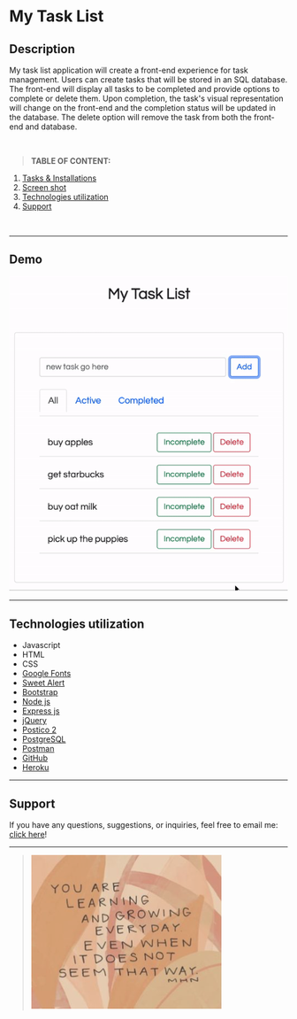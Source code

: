 # My Task List

## Description

My task list application will create a front-end experience for task management. Users can create tasks that will be stored in an SQL database. The front-end will display all tasks to be completed and provide options to complete or delete them. Upon completion, the task's visual representation will change on the front-end and the completion status will be updated in the database. The delete option will remove the task from both the front-end and database.

</br>

>**TABLE OF CONTENT:**
1. [Tasks & Installations](/todo.md)
1. [Screen shot](#screen-shot)
1. [Technologies utilization](#technologies-utilization) 
1. [Support](#support)

</br>

----
## Demo

![To-do application demo](/server/public/images/screenshot.gif)


----
## Technologies utilization 

* Javascript
* HTML
* CSS
* [Google Fonts](https://fonts.google.com/)
* [Sweet Alert](https://sweetalert.js.org/guides/)
* [Bootstrap](https://getbootstrap.com/)
* [Node js](https://nodejs.org/en/about/)
* [Express js](https://expressjs.com/)
* [jQuery](https://jquery.com/)
* [Postico 2](https://eggerapps.at/postico2/)
* [PostgreSQL](https://www.postgresql.org/)
* [Postman](https://www.postman.com/)
* [GitHub](https://github.com/xaihang/) 
* [Heroku](https://www.heroku.com/about) 

---
## Support
If you have any questions, suggestions, or inquiries, feel free to email me: [click here](mailto:xaihang12@gmail.com?subject=[GitHub]%20Supoort%20Question%20Inquries)! 

---

> ![Quote of the week](./server/public/images/quote.png)